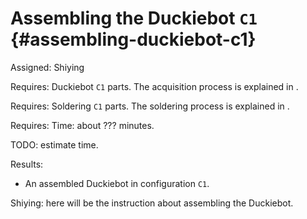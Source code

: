 # Assembling the Duckiebot `C1` {#assembling-duckiebot-c1}

Assigned: Shiying

<div class='requirements' markdown="1">

Requires: Duckiebot `C1` parts.
The acquisition process is explained in [](#acquiring-parts-c1).

Requires: Soldering `C1` parts.
The soldering process is explained in [](#soldering-boards-c1).

Requires: Time: about ??? minutes.

TODO: estimate time.

Results:

-  An assembled Duckiebot in configuration `C1`.

</div>

Shiying: here will be the instruction about assembling the Duckiebot.

